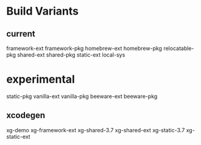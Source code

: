 # Build Variants


## current
framework-ext
framework-pkg
homebrew-ext
homebrew-pkg
relocatable-pkg
shared-ext
shared-pkg
static-ext
local-sys

# experimental
static-pkg
vanilla-ext
vanilla-pkg
beeware-ext
beeware-pkg


## xcodegen
xg-demo
xg-framework-ext
xg-shared-3.7
xg-shared-ext
xg-static-3.7
xg-static-ext